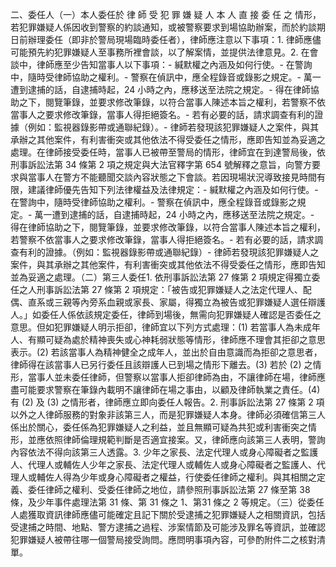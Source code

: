二、委任人（一）本人委任於 律 師 受 犯 罪 嫌 疑 人 本 人 直 接 委 任 之 情形，若犯罪嫌疑人係因收到警察的約談通知，或被警察要求到場協助辦案，而於約談期日前辦理委任（即非於警局現場臨時委任者），律師應注意以下事項：1. 律師應儘可能預先約犯罪嫌疑人至事務所裡會談，以了解案情，並提供法律意見。2. 在會談中，律師應至少告知當事人以下事項：- 緘默權之內涵及如何行使。- 在警詢中，隨時受律師協助之權利。- 警察在偵訊中，應全程錄音或錄影之規定。- 萬一遭到逮捕的話，自逮捕時起，24 小時之內，應移送至法院之規定。- 得在律師協助之下，閱覽筆錄，並要求修改筆錄，以符合當事人陳述本旨之權利，若警察不依當事人之要求修改筆錄，當事人得拒絕簽名。- 若有必要的話，請求調查有利的證據（例如：監視器錄影帶或通聯紀錄）。- 律師若發現該犯罪嫌疑人之案件，與其承辦之其他案件，有利害衝突或其他依法不得受委任之情形，應即告知並為妥適之處理。在律師接受委任時，當事人已被帶至警局的情形，律師宜在到達警局後，依刑事訴訟法第 34 條第 2 項之規定與大法官釋字第 654 號解釋之意旨，向警方要求與當事人在警方不能聽聞交談內容狀態之下會談。若因現場狀況導致接見時間有限，建議律師優先告知下列法律權益及法律規定：- 緘默權之內涵及如何行使。- 在警詢中，隨時受律師協助之權利。- 警察在偵訊中，應全程錄音或錄影之規定。- 萬一遭到逮捕的話，自逮捕時起，24 小時之內，應移送至法院之規定。- 得在律師協助之下，閱覽筆錄，並要求修改筆錄，以符合當事人陳述本旨之權利，若警察不依當事人之要求修改筆錄，當事人得拒絕簽名。- 若有必要的話，請求調查有利的證據。（例如：監視器錄影帶或通聯紀錄）- 律師若發現該犯罪嫌疑人之案件，與其承辦之其他案件，有利害衝突或其他依法不得受委任之情形，應即告知並為妥適之處理。（二）第三人委任1. 依刑事訴訟法第 27 條第 2 項規定得獨立委任之人刑事訴訟法第 27 條第 2 項規定：「被告或犯罪嫌疑人之法定代理人、配偶、直系或三親等內旁系血親或家長、家屬，得獨立為被告或犯罪嫌疑人選任辯護人。」如委任人係依該規定委任，律師到場後，無需向犯罪嫌疑人確認是否委任之意思。但如犯罪嫌疑人明示拒卻，律師宜以下列方式處理：(1) 若當事人為未成年人、有顯可疑為處於精神喪失或心神耗弱狀態等情形，律師應不理會其拒卻之意思表示。(2) 若該當事人為精神健全之成年人，並出於自由意識而為拒卻之意思者，律師得在該當事人已另行委任且該辯護人已到場之情形下離去。(3) 若於 (2) 之情形，當事人並未委任律師，但警察以當事人拒卻律師為由，不讓律師在場，律師應盡可能要求警察在筆錄內載明不讓律師在場之事由，以顧及律師執業之責任。(4) 有 (2) 及 (3) 之情形者，律師應立即向委任人報告。2.  刑事訴訟法第 27 條第 2 項以外之人律師服務的對象非該第三人，而是犯罪嫌疑人本身。律師必須確信第三人係出於關心，委任係為犯罪嫌疑人之利益，並且無顯可疑為共犯或利害衝突之情形，並應依照律師倫理規範判斷是否適宜接案。又，律師應向該第三人表明，警詢內容依法不得向該第三人透露。3.  少年之家長、法定代理人或身心障礙者之監護人、代理人或輔佐人少年之家長、法定代理人或輔佐人或身心障礙者之監護人、代理人或輔佐人得為少年或身心障礙者之權益，行使委任律師之權利。與其相關之定義、委任律師之權利、受委任律師之地位，請參照刑事訴訟法第 27 條至第 38 條，及少年事件處理法第 31 條、第 31 條之 1、第31 條之 2 等規定。（三）從委任人處獲取資訊律師應儘可能確定且記下關於受逮捕之犯罪嫌疑人之相關資訊，包括受逮捕之時間、地點、警方逮捕之過程、涉案情節及可能涉及罪名等資訊，並確認犯罪嫌疑人被帶往哪一個警局接受詢問。應問明事項內容，可參酌附件二之核對清單。